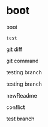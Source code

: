 # boot
boot
```
test
```
git diff

git command

testing branch


testing branch

newReadme

conflict

test branch


